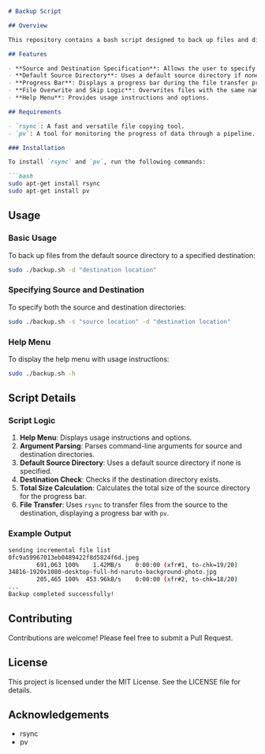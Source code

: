 ```markdown
# Backup Script

## Overview

This repository contains a bash script designed to back up files and directories from a specified source location to a destination location, such as an external hard drive or USB drive. The script uses `rsync` for efficient file transfer and `pv` for displaying a progress bar.

## Features

- **Source and Destination Specification**: Allows the user to specify the source and destination directories via command-line arguments.
- **Default Source Directory**: Uses a default source directory if none is specified.
- **Progress Bar**: Displays a progress bar during the file transfer process.
- **File Overwrite and Skip Logic**: Overwrites files with the same name but different sizes, skips files with the same name, size, and hash.
- **Help Menu**: Provides usage instructions and options.

## Requirements

- `rsync`: A fast and versatile file copying tool.
- `pv`: A tool for monitoring the progress of data through a pipeline.

### Installation

To install `rsync` and `pv`, run the following commands:

```bash
sudo apt-get install rsync
sudo apt-get install pv
```

## Usage

### Basic Usage

To back up files from the default source directory to a specified destination:

```bash
sudo ./backup.sh -d "destination location"
```

### Specifying Source and Destination

To specify both the source and destination directories:

```bash
sudo ./backup.sh -s "source location" -d "destination location"
```

### Help Menu

To display the help menu with usage instructions:

```bash
sudo ./backup.sh -h
```

## Script Details

### Script Logic

1. **Help Menu**: Displays usage instructions and options.
2. **Argument Parsing**: Parses command-line arguments for source and destination directories.
3. **Default Source Directory**: Uses a default source directory if none is specified.
4. **Destination Check**: Checks if the destination directory exists.
5. **Total Size Calculation**: Calculates the total size of the source directory for the progress bar.
6. **File Transfer**: Uses `rsync` to transfer files from the source to the destination, displaying a progress bar with `pv`.

### Example Output

```bash
sending incremental file list
0fc9a59967013eb0489422f8d5824f6d.jpeg
        691,063 100%    1.42MB/s    0:00:00 (xfr#1, to-chk=19/20)
34816-1920x1080-desktop-full-hd-naruto-background-photo.jpg
        205,465 100%  453.96kB/s    0:00:00 (xfr#2, to-chk=18/20)
...
Backup completed successfully!
```

## Contributing

Contributions are welcome! Please feel free to submit a Pull Request.

## License

This project is licensed under the MIT License. See the LICENSE file for details.

## Acknowledgements

- rsync
- pv

```
